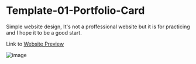 # Template-01-Portfolio-Card
 Simple website design, It's not a proffessional website but it is for practicing and I hope it to be a good start.


Link to [Website Preview](https://mustafaaswany.github.io/Template-01-Portfolio-Card/)


![image](https://user-images.githubusercontent.com/33361106/163098423-171e8748-bc79-40b4-9211-96b42fcb0ed8.png)
